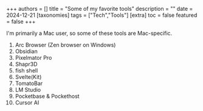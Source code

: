 +++
authors = []
title = "Some of my favorite tools"
description = ""
date = 2024-12-21
[taxonomies]
tags = ["Tech","Tools"]
[extra]
toc = false
featured = false
+++

I'm primarily a Mac user, so some of these tools are Mac-specific.

1. Arc Browser (Zen browser on Windows)
2. Obsidian
3. Pixelmator Pro
4. Shapr3D
5. fish shell
6. Svelte(Kit)
7. TomatoBar
8. LM Studio
9. Pocketbase & Pockethost
10. Cursor AI
